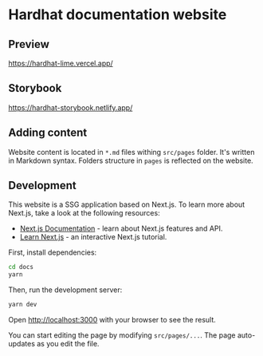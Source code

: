 # Hardhat documentation website

## Preview

https://hardhat-lime.vercel.app/


## Storybook

https://hardhat-storybook.netlify.app/

## Adding content

Website content is located in `*.md` files withing `src/pages` folder. It's written in Markdown syntax. Folders structure in `pages` is reflected on the website.

## Development

This website is a SSG application based on Next.js. To learn more about Next.js, take a look at the following resources:

- [Next.js Documentation](https://nextjs.org/docs) - learn about Next.js features and API.
- [Learn Next.js](https://nextjs.org/learn) - an interactive Next.js tutorial.

First, install dependencies:

```sh
cd docs
yarn
```

Then, run the development server:

```bash
yarn dev
```

Open [http://localhost:3000](http://localhost:3000) with your browser to see the result.

You can start editing the page by modifying `src/pages/...`. The page auto-updates as you edit the file.

